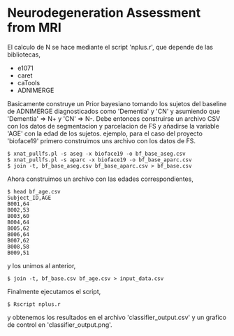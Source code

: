# Neurodegeneration Assessment from MRI

El calculo de N se hace mediante el script 'nplus.r', que depende de las bibliotecas,

  - e1071
  - caret
  - caTools
  - ADNIMERGE

Basicamente construye un Prior bayesiano tomando los sujetos del baseline de ADNIMERGE diagnosticados como 'Dementia' y 'CN' y asumiendo que 'Dementia' => N+ y 'CN' => N-. Debe entonces construirse un archivo CSV con los datos de segmentacion y parcelacion de FS y añadirse la variable 'AGE' con la edad de los sujetos. ejemplo, para el caso del proyecto 'bioface19' primero construimos uns archivo con los datos de FS.

```
$ xnat_pullfs.pl -s aseg -x bioface19 -o bf_base_aseg.csv
$ xnat_pullfs.pl -s aparc -x bioface19 -o bf_base_aparc.csv
$ join -t, bf_base_aseg.csv bf_base_aparc.csv > bf_base.csv
```

Ahora construimos un archivo con las edades correspondientes,

```
$ head bf_age.csv 
Subject_ID,AGE
B001,64
B002,53
B003,60
B004,64
B005,62
B006,64
B007,62
B008,58
B009,51
```

y los unimos al anterior,

```
$ join -t, bf_base.csv bf_age.csv > input_data.csv
```

Finalmente ejecutamos el script,

```
$ Rscript nplus.r
```

y obtenemos los resultados en el archivo 'classifier_output.csv' y un grafico de control en 'classifier_output.png'.

